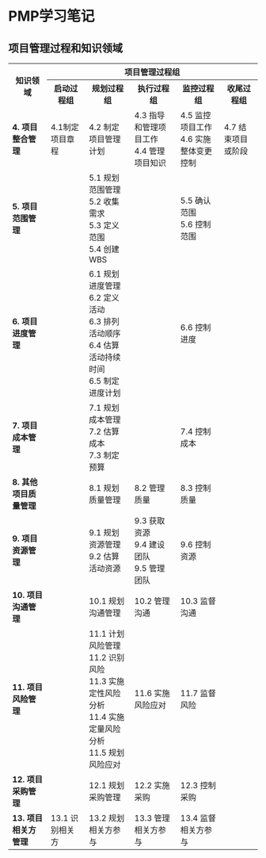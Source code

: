 # PMP学习笔记
## 项目管理过程和知识领域
<table>
  <tr>
    <th  rowspan="2">知识领域</th>
    <th colspan="5">项目管理过程组</th>
  </tr>
  <tr>
    <th>启动过程组</td>
    <th>规划过程组</th>
    <th>执行过程组</th>
    <th>监控过程组</th>
    <th>收尾过程组</th>
  </tr>
  <tr>
    <td><strong>4. 项目整合管理</strong></th>
    <td>4.1制定项目章程</td>
    <td>4.2 制定项目管理计划</td>
    <td>4.3 指导和管理项目工作<br>
    4.4 管理项目知识
    </td>
    <td>4.5 监控项目工作<br>
    4.6 实施整体变更控制
    </td>
    <td>4.7 结束项目或阶段</td>
  </tr>
  <tr>
    <td><strong>5. 项目范围管理</strong></td>
    <td></td>
    <td>5.1 规划范围管理<br>
    5.2 收集需求<br>
    5.3 定义范围<br>
    5.4 创建WBS
    </td>
    <td></td>
    <td>5.5 确认范围<br>
    5.6 控制范围
    </td>
    <td></td>
  </tr>
   <tr>
    <td><strong>6. 项目进度管理</strong></td>
    <td></td>
    <td>6.1 规划进度管理<br>
    6.2 定义活动<br>
    6.3 排列活动顺序<br>
    6.4 估算活动持续时间<br>
    6.5 制定进度计划
    </td>
    <td></td>
    <td>6.6 控制进度</td>
    <td></td>
  </tr>
   <tr>
    <td><strong>7. 项目成本管理</strong></td>
    <td></td>
    <td>7.1 规划成本管理<br>
    7.2 估算成本<br>
    7.3 制定预算
    </td>
    <td></td>
    <td>7.4 控制成本</td>
    <td></td>
  </tr>
   <tr>
    <td><strong>8. 其他项目质量管理</strong></td>
    <td></td>
    <td>8.1 规划质量管理</td>
    <td>8.2 管理质量</td>
    <td>8.3 控制质量</td>
    <td></td>
  </tr>
   <tr>
    <td><strong>9. 项目资源管理</strong></td>
    <td></td>
    <td>9.1 规划资源管理<br>
    9.2 估算活动资源
    </td>
    <td>9.3 获取资源<br>
    9.4 建设团队<br>
    9.5 管理团队
    </td>
    <td>9.6 控制资源</td>
    <td></td>
  </tr>
    <tr>
    <td><strong>10. 项目沟通管理</strong></td>
    <td></td>
    <td>10.1 规划沟通管理</td>
    <td>10.2 管理沟通</td>
    <td>10.3 监督沟通</td>
    <td></td>
  </tr>
    <tr>
    <td><strong>11. 项目风险管理</strong></td>
    <td></td>
    <td>11.1 计划风险管理<br>
    11.2 识别风险<br>
    11.3 实施定性风险分析<br>
    11.4 实施定量风险分析<br>
    11.5 规划风险应对
    </td>
    <td>11.6 实施风险应对</td>
    <td>11.7 监督风险</td>
    <td></td>
  </tr>
    <tr>
    <td><strong>12. 项目采购管理</strong></td>
    <td></td>
    <td>12.1 规划采购管理</td>
    <td>12.2 实施采购</td>
    <td>12.3 控制采购</td>
    <td></td>
  </tr>
    <tr>
    <td><strong>13. 项目相关方管理</strong></td>
    <td>13.1 识别相关方</td>
    <td>13.2 规划相关方参与</td>
    <td>13.3 管理相关方参与</td>
    <td>13.4 监督相关方参与</td>
    <td></td>
  </tr>
</table>
